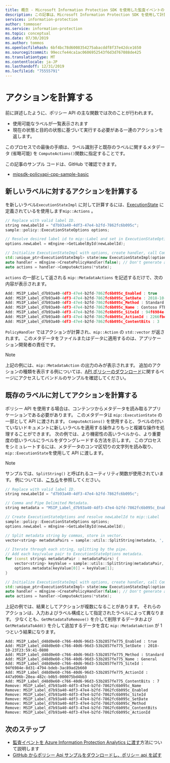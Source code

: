 ```yaml
---
title: 概念 - Microsoft Information Protection SDK を使用した監査イベントの作成
description: この記事は、Microsoft Information Protection SDK を使用して計算する方法を理解するのに役立ちます。
services: information-protection
author: tommoser
ms.service: information-protection
ms.topic: conceptual
ms.date: 07/30/2019
ms.author: tommos
ms.openlocfilehash: 6bf4bc78d6008354275abacddf8f37e42dce1650
ms.sourcegitcommit: 99eccfe44ca1ac0606952543f6d3d767088de425
ms.translationtype: MT
ms.contentlocale: ja-JP
ms.lasthandoff: 12/31/2019
ms.locfileid: "75555791"
---
```

# <a name="compute-an-action"></a>アクションを計算する

前に詳述したように、ポリシー API の主な関数では次のことが行われます。

- 使用可能なラベルが一覧表示されます
- 現在の状態と目的の状態に基づいて実行する必要がある一連のアクションを返します。

このプロセスでの最後の手順は、ラベル識別子と既存のラベルに関するメタデータ (省略可能) を `ComputeActions()`関数に指定することです。

この記事のサンプル コードは、GitHub で確認できます。

- [mipsdk-policyapi-cpp-sample-basic](https://github.com/Azure-Samples/mipsdk-policyapi-cpp-sample-basic)

## <a name="compute-an-action-for-a-new-label"></a>新しいラベルに対するアクションを計算する

を新しいラベル`ExecutionStateImpl` に対して計算するには、[ExecutionState](concept-handler-policy-executionstate-cpp.md) に定義されているを使用します`mip::Actions` 。

```cpp
// Replace with valid label ID.
string newLabelId = "d7b93a40-4df3-47e4-b2fd-7862fc6b095c"; 
sample::policy::ExecutionStateOptions options;

// Resolve desired label id to mip::Label and set in ExecutionStateOptions.
options.newLabel = mEngine->GetLabelById(newLabelId);

// Initialize ExecutionStateImpl with options, create handler, call ComputeActions.
std::unique_ptr<ExecutionStateImpl> state(new ExecutionStateImpl(options));
auto handler = mEngine->CreatePolicyHandler(false); // Don't generate audit event.
auto actions = handler->ComputeActions(*state);
```

`actions` の一部として返される `mip::MetadataActions` を記述するだけで、次の内容が表示されます。

```cpp
Add: MSIP_Label_d7b93a40-4df3-47e4-b2fd-7862fc6b095c_Enabled : true
Add: MSIP_Label_d7b93a40-4df3-47e4-b2fd-7862fc6b095c_SetDate : 2018-10-23T20:39:06-0800
Add: MSIP_Label_d7b93a40-4df3-47e4-b2fd-7862fc6b095c_Method : Standard
Add: MSIP_Label_d7b93a40-4df3-47e4-b2fd-7862fc6b095c_Name : Contoso FTEs (C)
Add: MSIP_Label_d7b93a40-4df3-47e4-b2fd-7862fc6b095c_SiteId : 94f6984e-8d31-4794-bdeb-3ac89ad2b660
Add: MSIP_Label_d7b93a40-4df3-47e4-b2fd-7862fc6b095c_ActionId : 2266fbe8-a0d9-44e8-bad8-00008f2a0915
Add: MSIP_Label_d7b93a40-4df3-47e4-b2fd-7862fc6b095c_ContentBits : 3
```

`PolicyHandler` ではアクションが計算され、`mip::Action` の `std::vector` が返されます。 このメタデータをファイルまたはデータに適用するのは、アプリケーション開発者の責任です。

> [!NOTE]
> 上記の例には、`mip::MetadataAction` の出力のみが表示されます。 追加のアクションの種類を表示する例については、[API ポリシーのダウンロード](https://aka.ms/mipsdkbins)に関するページにアクセスしてバンドルのサンプルを確認してください。

## <a name="compute-actions-with-an-existing-label"></a>既存のラベルに対してアクションを計算する

ポリシー API を使用する場合は、コンテンツからメタデータを読み取るアプリケーションである必要があります。 このメタデータは `mip::ExecutionState` の一部として API に渡されます。 `ComputeActions()` を使用すると、ラベルの付いていないドキュメントに新しいラベルを適用する操作よりもっと複雑な操作を処理することができます。 次の例では、より機密性の高いラベルから、より重要度の低いラベルにラベルをダウングレードする方法を示します。 このプロセスをシミュレートするには、メタデータのコンマ区切りの文字列を読み取り、`mip::ExecutionState`を使用して API に渡します。

> [!NOTE]
> サンプルでは、`SplitString()` と呼ばれるユーティリティ関数が使用されています。 例については、[こちら](https://github.com/Azure-Samples/mipsdk-policyapi-cpp-sample-basic/blob/master/mipsdk-policyapi-cpp-sample-basic/utils.cpp)を参照してください。

```cpp
// Replace with valid label ID.
string newLabelId = "d7b93a40-4df3-47e4-b2fd-7862fc6b095c";

// Comma and Pipe Delimited Metadata.
string metadata = "MSIP_Label_d7b93a40-4df3-47e4-b2fd-7862fc6b095c_Enabled|true,MSIP_Label_d7b93a40-4df3-47e4-b2fd-7862fc6b095c_SetDate|2018-10-23T21:53:31-0800,MSIP_Label_d7b93a40-4df3-47e4-b2fd-7862fc6b095c_Method|Standard,MSIP_Label_d7b93a40-4df3-47e4-b2fd-7862fc6b095c_Name|Contoso FTEs (C),MSIP_Label_d7b93a40-4df3-47e4-b2fd-7862fc6b095c_SiteId|94f6984e-8d31-4794-bdeb-3ac89ad2b660,MSIP_Label_d7b93a40-4df3-47e4-b2fd-7862fc6b095c_ActionId|b56491d9-155f-40ff-866f-0000acd85c31,MSIP_Label_d7b93a40-4df3-47e4-b2fd-7862fc6b095c_ContentBits|7";

// Create ExecutionStateOptions and resolve newLabelId to mip::Label
sample::policy::ExecutionStateOptions options;
options.newLabel = mEngine->GetLabelById(newLabelId);

// Split metadata string by commas, store in vector.
vector<string> metadataPairs = sample::utils::SplitString(metadata, ','); 

// Iterate through each string, splitting by the pipe.
// Add each key/value pair to ExecutionStateOptions metadata.
for (const string& metadataPair : metadataPairs) {
    vector<string> keyValue = sample::utils::SplitString(metadataPair, '|');
    options.metadata[keyValue[0]] = keyValue[1];
}

// Initialize ExecutionStateImpl with options, create handler, call ComputeActions
std::unique_ptr<ExecutionStateImpl> state(new ExecutionStateImpl(options));
auto handler = mEngine->CreatePolicyHandler(false); // Don't generate audit event.
auto actions = handler->ComputeActions(*state);
```

上記の例では、結果としてアクションが複数になることがあります。 それらのアクションは、入力およびラベル構成として指定されたラベルによって異なります。 少なくとも、`GetMetadataToRemove()` を介して削除するデータおよび `GetMetadataToAdd()` を介して追加するデータを含む `mip::MetadataAction` が 1 つという結果になります。

```
Add: MSIP_Label_d48d0e60-c766-40d6-96d3-53b2857fe775_Enabled : true
Add: MSIP_Label_d48d0e60-c766-40d6-96d3-53b2857fe775_SetDate : 2018-10-23T23:59:41-0800
Add: MSIP_Label_d48d0e60-c766-40d6-96d3-53b2857fe775_Method : Standard
Add: MSIP_Label_d48d0e60-c766-40d6-96d3-53b2857fe775_Name : General
Add: MSIP_Label_d48d0e60-c766-40d6-96d3-53b2857fe775_SiteId : 94f6984e-8d31-4794-bdeb-3ac89ad2b660
Add: MSIP_Label_d48d0e60-c766-40d6-96d3-53b2857fe775_ActionId : 447a996b-28ea-482c-b0b5-000075bd4bb3
Add: MSIP_Label_d48d0e60-c766-40d6-96d3-53b2857fe775_ContentBits : 7
Remove: MSIP_Label_d7b93a40-4df3-47e4-b2fd-7862fc6b095c_Name
Remove: MSIP_Label_d7b93a40-4df3-47e4-b2fd-7862fc6b095c_Enabled
Remove: MSIP_Label_d7b93a40-4df3-47e4-b2fd-7862fc6b095c_SiteId
Remove: MSIP_Label_d7b93a40-4df3-47e4-b2fd-7862fc6b095c_SetDate
Remove: MSIP_Label_d7b93a40-4df3-47e4-b2fd-7862fc6b095c_Method
Remove: MSIP_Label_d7b93a40-4df3-47e4-b2fd-7862fc6b095c_ContentBits
Remove: MSIP_Label_d7b93a40-4df3-47e4-b2fd-7862fc6b095c_ActionId
```

## <a name="next-steps"></a>次のステップ

- [監査イベントを Azure Information Protection Analytics に渡す](concept-handler-policy-auditing-cpp.md)方法について説明します
- [GitHub からポリシー Api サンプルをダウンロードし、ポリシー api を試す](https://azure.microsoft.com/resources/samples/?sort=0&term=mipsdk+policyapi)
